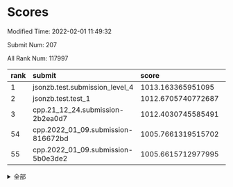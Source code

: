 # Scores

Modified Time: 2022-02-01 11:49:32

Submit Num: 207

All Rank Num: 117997

| rank |               submit               |       score        |       sigma        | pk_num |
| :--- | :--------------------------------- | :----------------- | :----------------- | :----- |
| 1    | jsonzb.test.submission_level_4     | 1013.163365951095  | 0.7981713180991146 | 2279   |
| 2    | jsonzb.test.test_1                 | 1012.6705740772687 | 0.8003560201555788 | 2279   |
| 3    | cpp.21_12_24.submission-2b2ea0d7   | 1012.4030745585491 | 0.7693315491689229 | 2283   |
| 54   | cpp.2022_01_09.submission-816672bd | 1005.7661319515702 | 0.7262941736169333 | 2282   |
| 55   | cpp.2022_01_09.submission-5b0e3de2 | 1005.6615712977995 | 0.7302719425451655 | 2277   |


<details>
<summary>全部</summary>

| rank |                 submit                 |       score        |       sigma        | pk_num |
| :--- | :------------------------------------- | :----------------- | :----------------- | :----- |
| 1    | jsonzb.test.submission_level_4         | 1013.163365951095  | 0.7981713180991146 | 2279   |
| 2    | jsonzb.test.test_1                     | 1012.6705740772687 | 0.8003560201555788 | 2279   |
| 3    | cpp.21_12_24.submission-2b2ea0d7       | 1012.4030745585491 | 0.7693315491689229 | 2283   |
| 4    | gobigger.level_3.submission_level_3_2  | 1011.7462534086458 | 0.7840722859388695 | 2281   |
| 5    | gobigger.level_3.submission_level_3_18 | 1011.656138447629  | 0.763511489564536  | 2279   |
| 6    | gobigger.level_3.submission_level_3_14 | 1011.5692360214883 | 0.7684685797522919 | 2278   |
| 7    | gobigger.level_3.submission_level_3_25 | 1011.1464614056653 | 0.7657585721839661 | 2284   |
| 8    | gobigger.level_3.submission_level_3_36 | 1011.129994544553  | 0.7765604119719173 | 2280   |
| 9    | gobigger.level_3.submission_level_3_35 | 1011.1050875104859 | 0.781520869157846  | 2281   |
| 10   | gobigger.level_3.submission_level_3_42 | 1011.0137572713824 | 0.7672118434608511 | 2276   |
| 11   | gobigger.level_3.submission_level_3_6  | 1011.0107154941361 | 0.7401304382500035 | 2281   |
| 12   | gobigger.level_3.submission_level_3_49 | 1010.7913234233613 | 0.7898021555553382 | 2279   |
| 13   | gobigger.level_3.submission_level_3_39 | 1010.7874224236527 | 0.7581587970139725 | 2279   |
| 14   | gobigger.level_3.submission_level_3_23 | 1010.7730751850222 | 0.77828559386648   | 2281   |
| 15   | gobigger.level_3.submission_level_3_9  | 1010.7150753981398 | 0.7675476622573265 | 2280   |
| 16   | gobigger.level_3.submission_level_3_1  | 1010.595960303559  | 0.7672050706043427 | 2279   |
| 17   | gobigger.level_3.submission_level_3_0  | 1010.382442852754  | 0.7838135194452321 | 2281   |
| 18   | gobigger.level_3.submission_level_3_31 | 1010.3776307912377 | 0.7700172739743097 | 2285   |
| 19   | gobigger.level_3.submission_level_3_16 | 1010.2533439878213 | 0.7610058666807058 | 2281   |
| 20   | gobigger.level_3.submission_level_3_29 | 1010.1888729987749 | 0.7502730325877093 | 2280   |
| 21   | gobigger.level_3.submission_level_3_19 | 1010.1255695564656 | 0.7613229699072479 | 2279   |
| 22   | gobigger.level_3.submission_level_3_26 | 1010.080046435257  | 0.7714918362547241 | 2278   |
| 23   | gobigger.level_3.submission_level_3_13 | 1010.0153602567751 | 0.7749576432446514 | 2283   |
| 24   | gobigger.level_3.submission_level_3_45 | 1009.9657304509478 | 0.7734975327750848 | 2280   |
| 25   | gobigger.level_3.submission_level_3_37 | 1009.919921626286  | 0.7605160831288382 | 2279   |
| 26   | gobigger.level_3.submission_level_3_3  | 1009.8857342970031 | 0.7484102593795177 | 2282   |
| 27   | gobigger.level_3.submission_level_3_40 | 1009.8335982132159 | 0.7515454943030029 | 2281   |
| 28   | gobigger.level_3.submission_level_3_38 | 1009.8144378766058 | 0.7634319527085835 | 2285   |
| 29   | gobigger.level_3.submission_level_3_11 | 1009.8143652864416 | 0.7719495806016198 | 2282   |
| 30   | gobigger.level_3.submission_level_3_30 | 1009.8089791332799 | 0.7496749367920942 | 2280   |
| 31   | gobigger.level_3.submission_level_3_33 | 1009.7857898902777 | 0.740416860439985  | 2286   |
| 32   | gobigger.level_3.submission_level_3_34 | 1009.6520524956736 | 0.7611621106746853 | 2275   |
| 33   | gobigger.level_3.submission_level_3_7  | 1009.6497326020232 | 0.7529114056393288 | 2287   |
| 34   | gobigger.level_3.submission_level_3_10 | 1009.6131976154086 | 0.7613292013493562 | 2278   |
| 35   | gobigger.level_3.submission_level_3_44 | 1009.6125407069408 | 0.7402456432667095 | 2280   |
| 36   | gobigger.level_3.submission_level_3_43 | 1009.5659340044662 | 0.7580689861147178 | 2278   |
| 37   | gobigger.level_3.submission_level_3_48 | 1009.5447342599002 | 0.7480975649447243 | 2278   |
| 38   | gobigger.level_3.submission_level_3_15 | 1009.5443221031791 | 0.7304276338435974 | 2278   |
| 39   | gobigger.level_3.submission_level_3_20 | 1009.4740558456972 | 0.7476847474831915 | 2285   |
| 40   | gobigger.level_3.submission_level_3_22 | 1009.3684479479075 | 0.7617937326696115 | 2283   |
| 41   | gobigger.level_3.submission_level_3_47 | 1009.2081365782385 | 0.7241620525840168 | 2281   |
| 42   | gobigger.level_3.submission_level_3_24 | 1009.1385478585338 | 0.7459178343085842 | 2275   |
| 43   | gobigger.level_3.submission_level_3_41 | 1009.1070822112109 | 0.7447186571119341 | 2282   |
| 44   | gobigger.level_3.submission_level_3_17 | 1009.0100767111888 | 0.7467232441943433 | 2280   |
| 45   | gobigger.level_3.submission_level_3_8  | 1008.9615677770895 | 0.7594660916396463 | 2284   |
| 46   | gobigger.level_3.submission_level_3_5  | 1008.9576350234439 | 0.7397417503638659 | 2278   |
| 47   | gobigger.level_3.submission_level_3_32 | 1008.9171346979454 | 0.753556957319014  | 2282   |
| 48   | gobigger.level_3.submission_level_3_46 | 1008.8903022110884 | 0.7413660133628233 | 2278   |
| 49   | gobigger.level_3.submission_level_3_4  | 1008.7550052367692 | 0.7295988379835583 | 2280   |
| 50   | gobigger.level_3.submission_level_3_27 | 1008.7530597532929 | 0.754270824750119  | 2280   |
| 51   | gobigger.level_3.submission_level_3_21 | 1008.6109409733928 | 0.7872676173466594 | 2282   |
| 52   | gobigger.level_3.submission_level_3_12 | 1008.5510796219047 | 0.7275415807337011 | 2286   |
| 53   | gobigger.level_3.submission_level_3_28 | 1007.9063629028126 | 0.724984203519243  | 2279   |
| 54   | cpp.2022_01_09.submission-816672bd     | 1005.7661319515702 | 0.7262941736169333 | 2282   |
| 55   | cpp.2022_01_09.submission-5b0e3de2     | 1005.6615712977995 | 0.7302719425451655 | 2277   |
| 56   | gobigger.level_1.submission_level_1_21 | 1005.2144305918556 | 0.7412897780825978 | 2282   |
| 57   | gobigger.level_1.submission_level_1_41 | 1005.0998957361533 | 0.7210594615845095 | 2283   |
| 58   | gobigger.level_1.submission_level_1_47 | 1005.0003456562893 | 0.7366685019289155 | 2283   |
| 59   | gobigger.level_1.submission_level_1_17 | 1004.9629482008863 | 0.7209534299366422 | 2282   |
| 60   | gobigger.level_1.submission_level_1_1  | 1004.8514673933322 | 0.7188692369319596 | 2278   |
| 61   | gobigger.level_1.submission_level_1_10 | 1004.3276995109286 | 0.7217881322376325 | 2282   |
| 62   | gobigger.level_1.submission_level_1_46 | 1004.3204477514447 | 0.7207424306054517 | 2284   |
| 63   | gobigger.level_1.submission_level_1_37 | 1004.1346310030364 | 0.7261469041518347 | 2285   |
| 64   | gobigger.level_1.submission_level_1_15 | 1004.1217553039991 | 0.7195650415260658 | 2280   |
| 65   | gobigger.level_1.submission_level_1_6  | 1004.096347649001  | 0.7135258416644459 | 2285   |
| 66   | gobigger.level_1.submission_level_1_29 | 1004.0816528524482 | 0.7179863166802978 | 2282   |
| 67   | gobigger.level_1.submission_level_1_45 | 1004.0036269085446 | 0.7133802939092916 | 2284   |
| 68   | gobigger.level_1.submission_level_1_2  | 1003.8480560054279 | 0.7079887470430801 | 2278   |
| 69   | gobigger.level_1.submission_level_1_18 | 1003.8140325598567 | 0.7240347578983184 | 2282   |
| 70   | gobigger.level_1.submission_level_1_8  | 1003.5778020443415 | 0.7117718165816563 | 2278   |
| 71   | gobigger.level_1.submission_level_1_12 | 1003.5028679872914 | 0.7148623734892244 | 2279   |
| 72   | gobigger.level_1.submission_level_1_3  | 1003.4981858886587 | 0.7142271369298362 | 2279   |
| 73   | gobigger.level_1.submission_level_1_44 | 1003.4264535201945 | 0.7140884656977907 | 2283   |
| 74   | gobigger.level_1.submission_level_1_43 | 1003.4221412629669 | 0.7094768236275867 | 2280   |
| 75   | gobigger.level_1.submission_level_1_33 | 1003.3627524565553 | 0.7091564576780325 | 2279   |
| 76   | gobigger.level_1.submission_level_1_22 | 1003.3549743162216 | 0.718839439768757  | 2284   |
| 77   | gobigger.level_1.submission_level_1_20 | 1003.3303502234338 | 0.7143493448965743 | 2280   |
| 78   | gobigger.level_1.submission_level_1_31 | 1003.2619473343053 | 0.7091357361174653 | 2280   |
| 79   | gobigger.level_1.submission_level_1_30 | 1003.2592075666587 | 0.7184805783566056 | 2282   |
| 80   | gobigger.level_1.submission_level_1_24 | 1003.2327754333901 | 0.7173282967540264 | 2281   |
| 81   | gobigger.level_1.submission_level_1_13 | 1003.1834916829315 | 0.714455354777878  | 2285   |
| 82   | gobigger.level_1.submission_level_1_40 | 1003.1382643452231 | 0.72240684070577   | 2276   |
| 83   | gobigger.level_1.submission_level_1_9  | 1003.0901947741164 | 0.7228735533034537 | 2282   |
| 84   | gobigger.level_1.submission_level_1_23 | 1003.0250237414498 | 0.7075564061596434 | 2275   |
| 85   | gobigger.level_1.submission_level_1_28 | 1003.0034455481414 | 0.7079660326877518 | 2280   |
| 86   | gobigger.level_1.submission_level_1_32 | 1002.9850121716448 | 0.7206649100209479 | 2279   |
| 87   | gobigger.level_1.submission_level_1_7  | 1002.949768775931  | 0.7235929153126921 | 2284   |
| 88   | gobigger.level_1.submission_level_1_0  | 1002.9484740932686 | 0.7169378558261739 | 2279   |
| 89   | gobigger.level_1.submission_level_1_5  | 1002.9413252760897 | 0.7001849175653668 | 2279   |
| 90   | gobigger.level_1.submission_level_1_27 | 1002.9208908174838 | 0.7243553535681989 | 2285   |
| 91   | gobigger.level_1.submission_level_1_26 | 1002.8856491377611 | 0.6993860361946954 | 2280   |
| 92   | gobigger.level_1.submission_level_1_4  | 1002.8315899175088 | 0.7227648898294715 | 2279   |
| 93   | gobigger.level_1.submission_level_1_48 | 1002.7884392834872 | 0.7206573721603545 | 2280   |
| 94   | gobigger.level_1.submission_level_1_42 | 1002.7171206773432 | 0.7160608050204152 | 2278   |
| 95   | gobigger.level_1.submission_level_1_34 | 1002.5775665973941 | 0.7244289542662671 | 2282   |
| 96   | gobigger.level_1.submission_level_1_35 | 1002.5512701028541 | 0.720798845239505  | 2276   |
| 97   | gobigger.level_1.submission_level_1_39 | 1002.533927407734  | 0.7273460127738242 | 2283   |
| 98   | gobigger.level_1.submission_level_1_14 | 1002.296826444225  | 0.7146942118658098 | 2276   |
| 99   | gobigger.level_1.submission_level_1_19 | 1002.2765624784743 | 0.7151956703659517 | 2283   |
| 100  | gobigger.level_1.submission_level_1_36 | 1002.2320279162049 | 0.7068714296521068 | 2276   |
| 101  | gobigger.level_1.submission_level_1_25 | 1002.1673417363586 | 0.7120114474329363 | 2278   |
| 102  | gobigger.level_1.submission_level_1_11 | 1002.0772577243895 | 0.7134572673138497 | 2281   |
| 103  | gobigger.level_1.submission_level_1_38 | 1001.8569804031647 | 0.7089456385980383 | 2279   |
| 104  | gobigger.level_1.submission_level_1_49 | 1001.8412943441607 | 0.7220096927897866 | 2282   |
| 105  | gobigger.level_1.submission_level_1_16 | 1001.0878608930516 | 0.7167234640437158 | 2279   |
| 106  | gobigger.random.submission_random_46   | 997.8575976506108  | 0.6987924105257014 | 2274   |
| 107  | gobigger.random.submission_random_37   | 997.1726808851569  | 0.708085704013173  | 2281   |
| 108  | gobigger.random.submission_random_36   | 996.7903888622699  | 0.7071668787827603 | 2283   |
| 109  | gobigger.random.submission_random_3    | 996.7773868169919  | 0.7121635814893589 | 2282   |
| 110  | gobigger.random.submission_random_45   | 996.6950779370035  | 0.7180804197978996 | 2278   |
| 111  | gobigger.random.submission_random_43   | 996.4777686851672  | 0.7006249132640492 | 2278   |
| 112  | gobigger.random.submission_random_10   | 996.4639993704398  | 0.7126746750135349 | 2279   |
| 113  | gobigger.random.submission_random_17   | 996.4344890793537  | 0.7169324488323064 | 2282   |
| 114  | gobigger.random.submission_random_11   | 996.3799066371071  | 0.7112194456699434 | 2278   |
| 115  | gobigger.random.submission_random_21   | 996.3746354949016  | 0.7091225695364437 | 2281   |
| 116  | gobigger.random.submission_random_23   | 996.296209887601   | 0.7101409493271175 | 2278   |
| 117  | gobigger.random.submission_random_24   | 996.289510004115   | 0.70833517231316   | 2280   |
| 118  | gobigger.random.submission_random_48   | 996.2498552806514  | 0.6887185149099033 | 2279   |
| 119  | gobigger.random.submission_random_16   | 996.2187564524876  | 0.7059929032466942 | 2285   |
| 120  | gobigger.random.submission_random_6    | 996.1640096624667  | 0.724240882117426  | 2280   |
| 121  | gobigger.random.submission_random_30   | 996.1604233617271  | 0.7046504388638807 | 2280   |
| 122  | gobigger.random.submission_random_14   | 996.10886684401    | 0.7100917727027306 | 2281   |
| 123  | gobigger.random.submission_random_47   | 996.107889474776   | 0.7122656492876911 | 2273   |
| 124  | gobigger.random.submission_random_0    | 996.0941003492622  | 0.7089570426215286 | 2283   |
| 125  | gobigger.random.submission_random_32   | 996.0883709887945  | 0.7204305310080581 | 2280   |
| 126  | gobigger.random.submission_random_1    | 996.0655610263345  | 0.7049884203841177 | 2281   |
| 127  | gobigger.random.submission_random_40   | 995.9501470853498  | 0.702795360226962  | 2279   |
| 128  | gobigger.random.submission_random_15   | 995.8809870556178  | 0.7157873821879721 | 2278   |
| 129  | gobigger.random.submission_random_31   | 995.8232999136     | 0.7190413104098049 | 2276   |
| 130  | gobigger.random.submission_random_41   | 995.7588918594122  | 0.7226728965601731 | 2282   |
| 131  | gobigger.random.submission_random_33   | 995.6934958609402  | 0.7132834129828645 | 2281   |
| 132  | gobigger.random.submission_random_22   | 995.6931575848207  | 0.7241717708408634 | 2282   |
| 133  | gobigger.random.submission_random_38   | 995.659530431704   | 0.7132221762306538 | 2280   |
| 134  | gobigger.random.submission_random_4    | 995.6099534495611  | 0.7129359137105373 | 2280   |
| 135  | gobigger.random.submission_random_42   | 995.5374613588243  | 0.7164508560003588 | 2275   |
| 136  | gobigger.random.submission_random_8    | 995.5372198734653  | 0.7048536977407203 | 2283   |
| 137  | gobigger.random.submission_random_12   | 995.5071696585279  | 0.7135062816562493 | 2277   |
| 138  | gobigger.random.submission_random_27   | 995.4414684757483  | 0.7229613188727368 | 2281   |
| 139  | gobigger.random.submission_random_5    | 995.4259368752432  | 0.714918365087495  | 2283   |
| 140  | gobigger.random.submission_random_20   | 995.4138053987527  | 0.7140499379161801 | 2276   |
| 141  | gobigger.random.submission_random_18   | 995.3916908389239  | 0.7109214690840293 | 2281   |
| 142  | gobigger.random.submission_random_44   | 995.3502810339329  | 0.7283878906991684 | 2279   |
| 143  | gobigger.random.submission_random_49   | 995.3024759980053  | 0.7140582352104755 | 2283   |
| 144  | gobigger.random.submission_random_26   | 995.2452910433155  | 0.7224147195146917 | 2281   |
| 145  | gobigger.random.submission_random_28   | 995.2451259553504  | 0.7126198798659031 | 2286   |
| 146  | gobigger.random.submission_random_2    | 995.2411606094228  | 0.6992424933162344 | 2278   |
| 147  | gobigger.random.submission_random_25   | 995.230855532974   | 0.6957611390510344 | 2277   |
| 148  | gobigger.random.submission_random_19   | 995.0463709029789  | 0.7100073299822525 | 2282   |
| 149  | gobigger.random.submission_random_13   | 994.9956309073253  | 0.7097190356187085 | 2278   |
| 150  | gobigger.random.submission_random_9    | 994.9810941533474  | 0.72082838092179   | 2281   |
| 151  | gobigger.random.submission_random_7    | 994.8281883842367  | 0.7240221080555461 | 2277   |
| 152  | gobigger.random.submission_random_29   | 994.6784882936905  | 0.712672720269614  | 2278   |
| 153  | gobigger.random.submission_random_35   | 994.5883729911376  | 0.7148288603120857 | 2285   |
| 154  | gobigger.random.submission_random_34   | 994.2241052314894  | 0.7215633066883324 | 2278   |
| 155  | gobigger.random.submission_random_39   | 994.1855461865651  | 0.7087097774977095 | 2276   |
| 156  | gobigger.level_2.submission_level_2_19 | 993.920137280875   | 0.734570287205437  | 2274   |
| 157  | gobigger.level_2.submission_level_2_18 | 993.5995957193622  | 0.7463699529399708 | 2282   |
| 158  | gobigger.level_2.submission_level_2_17 | 993.436715407144   | 0.7274308794369505 | 2275   |
| 159  | gobigger.level_2.submission_level_2_38 | 993.3923232225886  | 0.7382696059929114 | 2274   |
| 160  | gobigger.level_2.submission_level_2_15 | 993.2454517293852  | 0.7227769944142665 | 2286   |
| 161  | gobigger.level_2.submission_level_2_27 | 993.210449664979   | 0.7396004479614243 | 2280   |
| 162  | gobigger.level_2.submission_level_2_43 | 993.157480378097   | 0.7401036307455645 | 2277   |
| 163  | gobigger.level_2.submission_level_2_5  | 993.1050108068308  | 0.7438097373968069 | 2282   |
| 164  | gobigger.level_2.submission_level_2_1  | 993.10008074518    | 0.7456923347109964 | 2280   |
| 165  | gobigger.level_2.submission_level_2_9  | 993.0878469074981  | 0.7264232856179658 | 2277   |
| 166  | gobigger.level_2.submission_level_2_26 | 993.0466575318457  | 0.7338671481594438 | 2285   |
| 167  | gobigger.level_2.submission_level_2_45 | 992.6216752751118  | 0.7457774109231476 | 2279   |
| 168  | gobigger.level_2.submission_level_2_47 | 992.5419465283784  | 0.7257897337623042 | 2282   |
| 169  | gobigger.level_2.submission_level_2_6  | 992.5375624837404  | 0.7381885374538575 | 2284   |
| 170  | gobigger.level_2.submission_level_2_40 | 992.5077837561504  | 0.7445578659810834 | 2277   |
| 171  | gobigger.level_2.submission_level_2_25 | 992.4670059477434  | 0.7255362234998345 | 2281   |
| 172  | gobigger.level_2.submission_level_2_49 | 992.3972649274882  | 0.7239457048537319 | 2279   |
| 173  | gobigger.level_2.submission_level_2_0  | 992.3971153113256  | 0.7500904384420463 | 2281   |
| 174  | gobigger.level_2.submission_level_2_29 | 992.3652533979135  | 0.7561931883579736 | 2284   |
| 175  | gobigger.level_2.submission_level_2_12 | 992.2389295870682  | 0.7306803677669697 | 2288   |
| 176  | gobigger.level_2.submission_level_2_8  | 992.1572538873346  | 0.7530130641509839 | 2277   |
| 177  | gobigger.level_2.submission_level_2_31 | 992.1487041198038  | 0.7439027506941788 | 2282   |
| 178  | gobigger.level_2.submission_level_2_30 | 992.1265435103941  | 0.7340741524212031 | 2281   |
| 179  | gobigger.level_2.submission_level_2_22 | 992.1125941040847  | 0.7505346064860506 | 2285   |
| 180  | gobigger.level_2.submission_level_2_41 | 992.083063185804   | 0.7484999958622711 | 2285   |
| 181  | gobigger.level_2.submission_level_2_33 | 992.0701828499643  | 0.7401936850810884 | 2272   |
| 182  | gobigger.level_2.submission_level_2_23 | 992.0335816852468  | 0.7336203597993619 | 2277   |
| 183  | gobigger.level_2.submission_level_2_2  | 992.0316664927853  | 0.7438384021013101 | 2280   |
| 184  | gobigger.level_2.submission_level_2_48 | 992.017190230518   | 0.7470402469554518 | 2281   |
| 185  | gobigger.level_2.submission_level_2_16 | 992.0032229858193  | 0.7495353780408472 | 2276   |
| 186  | gobigger.level_2.submission_level_2_4  | 992.0022229277108  | 0.7328278885103768 | 2281   |
| 187  | gobigger.level_2.submission_level_2_46 | 991.9768395916652  | 0.7448353168893708 | 2273   |
| 188  | gobigger.level_2.submission_level_2_14 | 991.9207470021273  | 0.7584257532481354 | 2273   |
| 189  | gobigger.level_2.submission_level_2_34 | 991.8473084089956  | 0.7566819605265965 | 2278   |
| 190  | gobigger.level_2.submission_level_2_24 | 991.8382963186972  | 0.7435594231634004 | 2279   |
| 191  | gobigger.level_2.submission_level_2_36 | 991.8014507149849  | 0.7211715422835706 | 2280   |
| 192  | gobigger.level_2.submission_level_2_28 | 991.7995114859832  | 0.7453696837024327 | 2283   |
| 193  | gobigger.level_2.submission_level_2_11 | 991.7419896091644  | 0.7465360454822311 | 2281   |
| 194  | gobigger.level_2.submission_level_2_10 | 991.7142839811446  | 0.7548238088256234 | 2281   |
| 195  | gobigger.level_2.submission_level_2_37 | 991.6595141212395  | 0.7418635905202788 | 2284   |
| 196  | gobigger.level_2.submission_level_2_39 | 991.5965267979769  | 0.7616109323017118 | 2281   |
| 197  | gobigger.level_2.submission_level_2_21 | 991.493155600253   | 0.7527219459631999 | 2282   |
| 198  | gobigger.level_2.submission_level_2_35 | 991.3560259082809  | 0.749144526047444  | 2279   |
| 199  | gobigger.level_2.submission_level_2_44 | 991.2187439589793  | 0.7376561940173487 | 2274   |
| 200  | gobigger.level_2.submission_level_2_32 | 990.8782586744585  | 0.7378488468553063 | 2279   |
| 201  | gobigger.level_2.submission_level_2_13 | 990.8139016767554  | 0.7700160828972287 | 2282   |
| 202  | gobigger.level_2.submission_level_2_3  | 990.6807378754867  | 0.7537219044339425 | 2281   |
| 203  | gobigger.level_2.submission_level_2_42 | 990.1518846315162  | 0.7665375843927809 | 2278   |
| 204  | gobigger.level_2.submission_level_2_7  | 990.1482018858048  | 0.765627748810808  | 2284   |
| 205  | gobigger.level_2.submission_level_2_20 | 989.8166224372372  | 0.8071135472040524 | 2276   |
| 206  | gobigger.none.submission_none_1        | 977.8520823941169  | 1.2425973125993082 | 2271   |
| 207  | gobigger.none.submission_none_0        | 976.0167732572621  | 1.377634072119998  | 2279   |

</details>